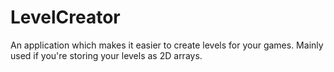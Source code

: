 LevelCreator
============

An application which makes it easier to create levels for your games. Mainly used if you're storing your levels as 2D arrays. 
